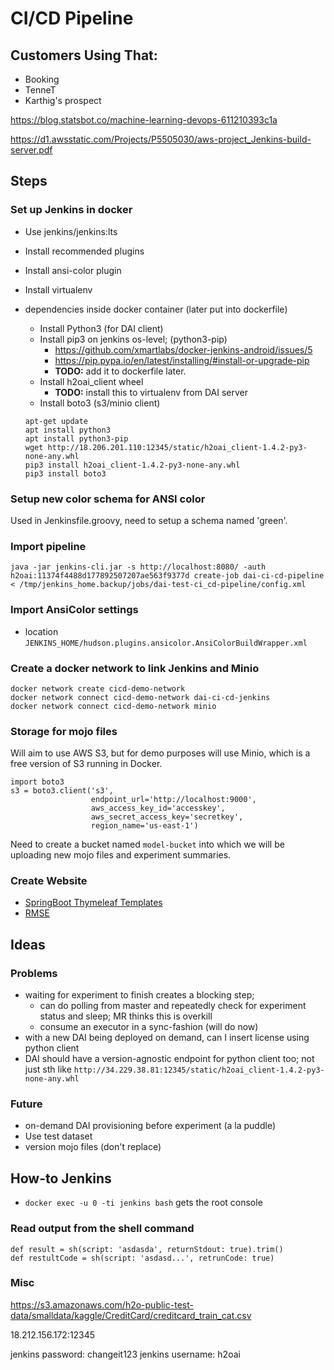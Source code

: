 # CI/CD Pipeline
## Customers Using That:
* Booking
* TenneT
* Karthig's prospect

https://blog.statsbot.co/machine-learning-devops-611210393c1a

https://d1.awsstatic.com/Projects/P5505030/aws-project_Jenkins-build-server.pdf

## Steps

### Set up Jenkins in docker
* Use jenkins/jenkins:lts
* Install recommended plugins
* Install ansi-color plugin
* Install virtualenv

* dependencies inside docker container (later put into dockerfile)
	* Install Python3 (for DAI client)
	* Install pip3 on jenkins os-level; (python3-pip)
	  * https://github.com/xmartlabs/docker-jenkins-android/issues/5
	  * https://pip.pypa.io/en/latest/installing/#install-or-upgrade-pip
	  * **TODO:** add it to dockerfile later.
	* Install h2oai_client wheel
	  * **TODO:** install this to virtualenv from DAI server
	* Install boto3 (s3/minio client)
	```
	apt-get update
	apt install python3
	apt install python3-pip
	wget http://18.206.201.110:12345/static/h2oai_client-1.4.2-py3-none-any.whl
	pip3 install h2oai_client-1.4.2-py3-none-any.whl
	pip3 install boto3
	```

### Setup new color schema for ANSI color 
Used in Jenkinsfile.groovy, need to setup a schema named 'green'.

### Import pipeline
`java -jar jenkins-cli.jar -s http://localhost:8080/ -auth h2oai:11374f4488d177892507207ae563f9377d create-job dai-ci-cd-pipeline < /tmp/jenkins_home.backup/jobs/dai-test-ci_cd-pipeline/config.xml`

### Import AnsiColor settings
* location `JENKINS_HOME/hudson.plugins.ansicolor.AnsiColorBuildWrapper.xml`

### Create a docker network to link Jenkins and Minio
```
docker network create cicd-demo-network
docker network connect cicd-demo-network dai-ci-cd-jenkins
docker network connect cicd-demo-network minio
```

### Storage for mojo files
Will aim to use AWS S3, but for demo purposes will use Minio, which is a free version of S3 running in Docker.
```
import boto3
s3 = boto3.client('s3',
                  endpoint_url='http://localhost:9000',
                  aws_access_key_id='accesskey',
                  aws_secret_access_key='secretkey',
                  region_name='us-east-1')
```

Need to create a bucket named `model-bucket` into which we will be uploading new mojo files and experiment summaries.

### Create Website
* [SpringBoot Thymeleaf Templates]( https://www.thymeleaf.org/doc/articles/standardurlsyntax.html)
* [RMSE](https://github.com/haifengl/smile/blob/master/core/src/main/java/smile/validation/RMSE.java)

## Ideas

### Problems
* waiting for experiment to finish creates a blocking step;
  * can do polling from master and repeatedly check for experiment status and sleep; MR thinks this is overkill
  * consume an executor in a sync-fashion (will do now)
* with a new DAI being deployed on demand, can I insert license using python client
* DAI should have a version-agnostic endpoint for python client too; not just sth like `http://34.229.38.81:12345/static/h2oai_client-1.4.2-py3-none-any.whl`

### Future
* on-demand DAI provisioning before experiment (a la puddle)
* Use test dataset
* version mojo files (don't replace)

## How-to Jenkins
* `docker exec -u 0 -ti jenkins bash` gets the root console


### Read output from the shell command

```
def result = sh(script: 'asdasda', returnStdout: true).trim()
def restultCode = sh(script: 'asdasd...', retrunCode: true)
```

### Misc
https://s3.amazonaws.com/h2o-public-test-data/smalldata/kaggle/CreditCard/creditcard_train_cat.csv

18.212.156.172:12345

jenkins password: changeit123
jenkins username: h2oai

